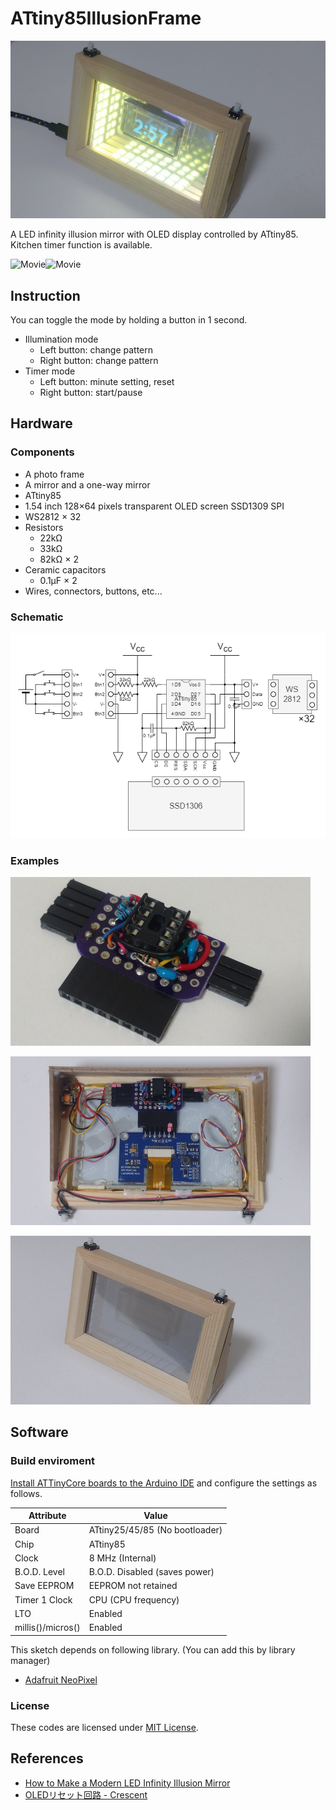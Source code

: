 # ATtiny85IllusionFrame

![Picture](doc/picture1.jpg)

A LED infinity illusion mirror with OLED display controlled by ATtiny85.
Kitchen timer function is available.

![Movie](doc/movie1.gif)![Movie](doc/movie2.gif)

## Instruction

You can toggle the mode by holding a button in 1 second.

* Illumination mode
  * Left button: change pattern
  * Right button: change pattern
* Timer mode
  * Left button: minute setting, reset
  * Right button: start/pause

## Hardware

### Components

* A photo frame
* A mirror and a one-way mirror
* ATtiny85
* 1.54 inch 128&times;64 pixels transparent OLED screen SSD1309 SPI
* WS2812 &times; 32
* Resistors
  * 22k&Omega;
  * 33k&Omega;
  * 82k&Omega; &times; 2
* Ceramic capacitors
  * 0.1&micro;F &times; 2
* Wires, connectors, buttons, etc...

### Schematic

![Schemantic](doc/schematic.png)

### Examples

![Example](doc/picture2.jpg)

![Example](doc/picture3.jpg)

![Example](doc/picture4.jpg)

## Software

### Build enviroment

[Install ATTinyCore boards to the Arduino IDE](https://github.com/SpenceKonde/ATTinyCore/blob/v2.0.0-devThis-is-the-head-submit-PRs-against-this/Installation.md) and configure the settings as follows.

Attribute        |Value
-----------------|------------------------------
Board            |ATtiny25/45/85 (No bootloader)
Chip             |ATtiny85
Clock            |8 MHz (Internal)
B.O.D. Level     |B.O.D. Disabled (saves power)
Save EEPROM      |EEPROM not retained
Timer 1 Clock    |CPU (CPU frequency)
LTO              |Enabled
millis()/micros()|Enabled

This sketch depends on following library. (You can add this by library manager)

* [Adafruit NeoPixel](https://github.com/adafruit/Adafruit_NeoPixel)

### License

These codes are licensed under [MIT License](LICENSE).

## References

* [How to Make a Modern LED Infinity Illusion Mirror](https://www.youtube.com/watch?v=sAPGw0SD1DE)
* [OLEDリセット回路 - Crescent](http://meerstern.seesaa.net/article/456205002.html)

